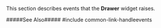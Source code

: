 <!--shortDescription-->
This section describes events that the **Drawer** widget raises.
<!--/shortDescription-->

<!--fullDescription-->
#####See Also#####
#include common-link-handleevents
<!--/fullDescription-->